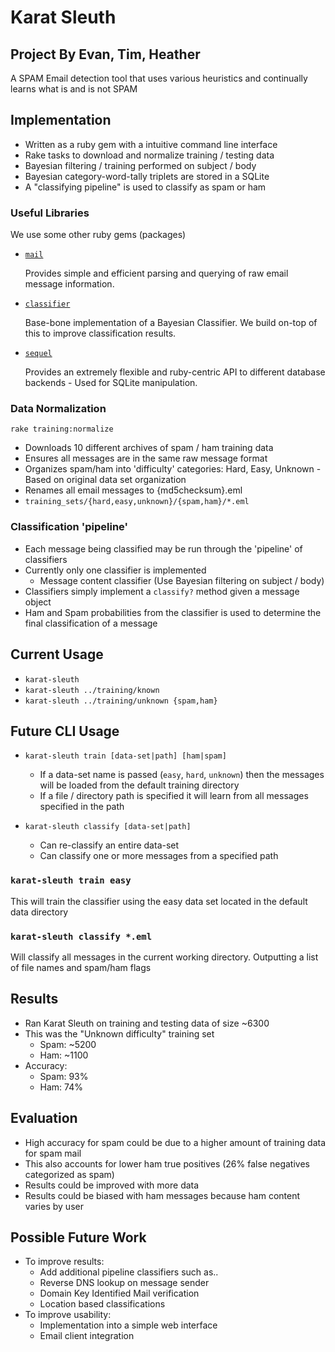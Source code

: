 # Karat Sleuth
## Project By Evan, Tim, Heather


A SPAM Email detection tool that uses various heuristics and continually learns
what is and is not SPAM


## Implementation

 * Written as a ruby gem with a intuitive command line interface
 * Rake tasks to download and normalize training / testing data
 * Bayesian filtering / training performed on subject / body
 * Bayesian category-word-tally triplets are stored in a SQLite
 * A "classifying pipeline" is used to classify as spam or ham


### Useful Libraries

We use some other ruby gems (packages)

 * [`mail`](https://github.com/mikel/mail)

   Provides simple and efficient parsing and querying of raw email message
   information.

 * [`classifier`](https://github.com/cardmagic/classifier)

   Base-bone implementation of a Bayesian Classifier. We build on-top of this to
   improve classification results.

 * [`sequel`](https://github.com/jeremyevans/sequel)

   Provides an extremely flexible and ruby-centric API to different database
   backends - Used for SQLite manipulation.


### Data Normalization

`rake training:normalize`

 * Downloads 10 different archives of spam / ham training data
 * Ensures all messages are in the same raw message format
 * Organizes spam/ham into 'difficulty' categories: Hard, Easy, Unknown -
   Based on original data set organization
 * Renames all email messages to {md5checksum}.eml
 * `training_sets/{hard,easy,unknown}/{spam,ham}/*.eml`


### Classification 'pipeline'

 * Each message being classified may be run through the 'pipeline' of classifiers
 * Currently only one classifier is implemented
   * Message content classifier (Use Bayesian filtering on subject / body)
 * Classifiers simply implement a `classify?` method given a message object
 * Ham and Spam probabilities from the classifier is used to determine the final
   classification of a message


## Current Usage

 * `karat-sleuth`
 * `karat-sleuth ../training/known`
 * `karat-sleuth ../training/unknown {spam,ham}`


## Future CLI Usage

 * `karat-sleuth train [data-set|path] [ham|spam]`
   * If a data-set name is passed (`easy`, `hard`, `unknown`) then the messages
	 will be loaded from the default training directory
   * If a file / directory path is specified it will learn from all messages
	 specified in the path

 * `karat-sleuth classify [data-set|path]`
   * Can re-classify an entire data-set
   * Can classify one or more messages from a specified path


### `karat-sleuth train easy`

This will train the classifier using the easy data set located in the default
data directory


### `karat-sleuth classify *.eml`

Will classify all messages in the current working directory. Outputting a list of
file names and spam/ham flags


## Results

 * Ran Karat Sleuth on training and testing data of size ~6300
 * This was the "Unknown difficulty" training set
   * Spam: ~5200
   * Ham:  ~1100
 * Accuracy:
   * Spam: 93%
   * Ham:  74%


## Evaluation

 * High accuracy for spam could be due to a higher amount of training data for
 spam mail
 * This also accounts for lower ham true positives (26% false negatives categorized as spam)
 * Results could be improved with more data
 * Results could be biased with ham messages because ham content varies by user


## Possible Future Work

 * To improve results:
   * Add additional pipeline classifiers such as..
   * Reverse DNS lookup on message sender
   * Domain Key Identified Mail verification
   * Location based classifications
 * To improve usability:
   * Implementation into a simple web interface
   * Email client integration
